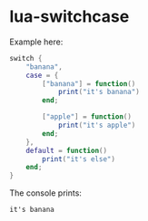 # lua-switchcase

Example here:
```lua
switch {
    "banana",
    case = {
        ["banana"] = function()
            print("it's banana")
        end;

        ["apple"] = function()
            print("it's apple")
        end;
    },
    default = function()
        print("it's else")
    end;
}
```


The console prints:
```
it's banana

```

